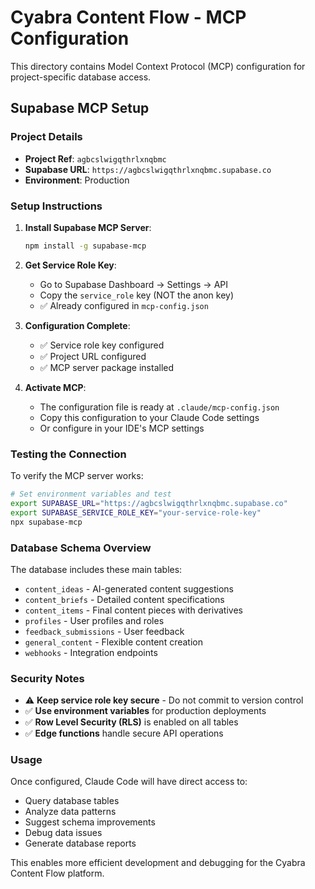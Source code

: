 # Cyabra Content Flow - MCP Configuration

This directory contains Model Context Protocol (MCP) configuration for project-specific database access.

## Supabase MCP Setup

### Project Details
- **Project Ref**: `agbcslwigqthrlxnqbmc`
- **Supabase URL**: `https://agbcslwigqthrlxnqbmc.supabase.co`
- **Environment**: Production

### Setup Instructions

1. **Install Supabase MCP Server**:
   ```bash
   npm install -g supabase-mcp
   ```

2. **Get Service Role Key**:
   - Go to Supabase Dashboard → Settings → API
   - Copy the `service_role` key (NOT the anon key)
   - ✅ Already configured in `mcp-config.json`

3. **Configuration Complete**:
   - ✅ Service role key configured
   - ✅ Project URL configured
   - ✅ MCP server package installed

4. **Activate MCP**:
   - The configuration file is ready at `.claude/mcp-config.json`
   - Copy this configuration to your Claude Code settings
   - Or configure in your IDE's MCP settings

### Testing the Connection

To verify the MCP server works:
```bash
# Set environment variables and test
export SUPABASE_URL="https://agbcslwigqthrlxnqbmc.supabase.co"
export SUPABASE_SERVICE_ROLE_KEY="your-service-role-key"
npx supabase-mcp
```

### Database Schema Overview

The database includes these main tables:
- `content_ideas` - AI-generated content suggestions
- `content_briefs` - Detailed content specifications
- `content_items` - Final content pieces with derivatives
- `profiles` - User profiles and roles
- `feedback_submissions` - User feedback
- `general_content` - Flexible content creation
- `webhooks` - Integration endpoints

### Security Notes

- ⚠️ **Keep service role key secure** - Do not commit to version control
- ✅ **Use environment variables** for production deployments
- ✅ **Row Level Security (RLS)** is enabled on all tables
- ✅ **Edge functions** handle secure API operations

### Usage

Once configured, Claude Code will have direct access to:
- Query database tables
- Analyze data patterns
- Suggest schema improvements
- Debug data issues
- Generate database reports

This enables more efficient development and debugging for the Cyabra Content Flow platform.